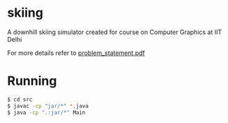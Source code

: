 # skiing
A downhill skiing simulator created for course on Computer Graphics at IIT Delhi

For more details refer to [problem_statement.pdf](problem_statement.pdf)

# Running

```sh
$ cd src
$ javac -cp "jar/*" *.java
$ java -cp ".:jar/*" Main
```